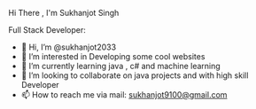 Hi There , I'm Sukhanjot Singh 

Full Stack Developer:

- 👋 Hi, I’m @sukhanjot2033
- 👀 I’m interested in Developing some cool websites 
- 🌱 I’m currently learning java , c# and machine learning
- 💞️ I’m looking to collaborate on java projects and with high skill Developer
- 📫 How to reach me via mail: sukhanjot9100@gmail.com

<!---
sukhanjot2033/sukhanjot2033 is a ✨ special ✨ repository because its `README.md` (this file) appears on your GitHub profile.
You can click the Preview link to take a look at your changes.
--->
